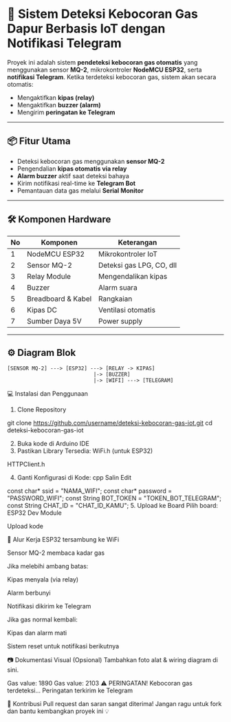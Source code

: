 # 🚨 Sistem Deteksi Kebocoran Gas Dapur Berbasis IoT dengan Notifikasi Telegram

Proyek ini adalah sistem **pendeteksi kebocoran gas otomatis** yang menggunakan sensor **MQ-2**, mikrokontroler **NodeMCU ESP32**, serta **notifikasi Telegram**. Ketika terdeteksi kebocoran gas, sistem akan secara otomatis:
- Mengaktifkan **kipas (relay)**
- Mengaktifkan **buzzer (alarm)**
- Mengirim **peringatan ke Telegram**

---

## 📦 Fitur Utama

- Deteksi kebocoran gas menggunakan **sensor MQ-2**
- Pengendalian **kipas otomatis via relay**
- **Alarm buzzer** aktif saat deteksi bahaya
- Kirim notifikasi real-time ke **Telegram Bot**
- Pemantauan data gas melalui **Serial Monitor**

---

## 🛠️ Komponen Hardware

| No | Komponen              | Keterangan               |
|----|------------------------|--------------------------|
| 1  | NodeMCU ESP32          | Mikrokontroler IoT       |
| 2  | Sensor MQ-2            | Deteksi gas LPG, CO, dll |
| 3  | Relay Module           | Mengendalikan kipas      |
| 4  | Buzzer                 | Alarm suara              |
| 5  | Breadboard & Kabel     | Rangkaian                |
| 6  | Kipas DC               | Ventilasi otomatis       |
| 7  | Sumber Daya 5V         | Power supply             |

---

## ⚙️ Diagram Blok

```text
[SENSOR MQ-2] ---> [ESP32] ---> [RELAY -> KIPAS]
                            |-> [BUZZER]
                            |-> [WIFI] ---> [TELEGRAM]
```

💻 Instalasi dan Penggunaan
1. Clone Repository

git clone https://github.com/username/deteksi-kebocoran-gas-iot.git
cd deteksi-kebocoran-gas-iot

2. Buka kode di Arduino IDE
3. Pastikan Library Tersedia:
WiFi.h (untuk ESP32)

HTTPClient.h

4. Ganti Konfigurasi di Kode:
cpp
Salin
Edit

const char* ssid = "NAMA_WIFI";
const char* password = "PASSWORD_WIFI";
const String BOT_TOKEN = "TOKEN_BOT_TELEGRAM";
const String CHAT_ID = "CHAT_ID_KAMU";
5. Upload ke Board
Pilih board: ESP32 Dev Module

Upload kode

🔄 Alur Kerja
ESP32 tersambung ke WiFi

Sensor MQ-2 membaca kadar gas

Jika melebihi ambang batas:

Kipas menyala (via relay)

Alarm berbunyi

Notifikasi dikirim ke Telegram

Jika gas normal kembali:

Kipas dan alarm mati

Sistem reset untuk notifikasi berikutnya

📷 Dokumentasi Visual (Opsional)
Tambahkan foto alat & wiring diagram di sini.

Gas value: 1890
Gas value: 2103
⚠️ PERINGATAN! Kebocoran gas terdeteksi...
Peringatan terkirim ke Telegram

🤝 Kontribusi
Pull request dan saran sangat diterima! Jangan ragu untuk fork dan bantu kembangkan proyek ini 💡

